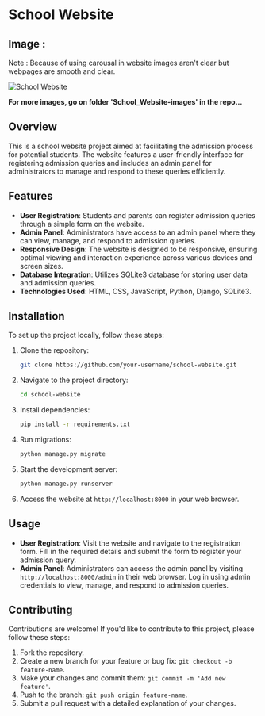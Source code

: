 # School Website

## Image :
Note : Because of using carousal in website images aren't clear but webpages are smooth and clear.

![School Website](School-Website-images/image1.png)

**For more images, go on folder 'School_Website-images' in the repo...**
## Overview

This is a school website project aimed at facilitating the admission process for potential students. The website features a user-friendly interface for registering admission queries and includes an admin panel for administrators to manage and respond to these queries efficiently.

## Features

- **User Registration**: Students and parents can register admission queries through a simple form on the website.
- **Admin Panel**: Administrators have access to an admin panel where they can view, manage, and respond to admission queries.
- **Responsive Design**: The website is designed to be responsive, ensuring optimal viewing and interaction experience across various devices and screen sizes.
- **Database Integration**: Utilizes SQLite3 database for storing user data and admission queries.
- **Technologies Used**: HTML, CSS, JavaScript, Python, Django, SQLite3.

## Installation

To set up the project locally, follow these steps:

1. Clone the repository:
   ```bash
   git clone https://github.com/your-username/school-website.git
   ```
2. Navigate to the project directory:
   ```bash
   cd school-website
   ```
3. Install dependencies:
   ```bash
   pip install -r requirements.txt
   ```
4. Run migrations:
   ```bash
   python manage.py migrate
   ```
5. Start the development server:
   ```bash
   python manage.py runserver
   ```
6. Access the website at `http://localhost:8000` in your web browser.

## Usage

- **User Registration**: Visit the website and navigate to the registration form. Fill in the required details and submit the form to register your admission query.
- **Admin Panel**: Administrators can access the admin panel by visiting `http://localhost:8000/admin` in their web browser. Log in using admin credentials to view, manage, and respond to admission queries.

## Contributing

Contributions are welcome! If you'd like to contribute to this project, please follow these steps:

1. Fork the repository.
2. Create a new branch for your feature or bug fix: `git checkout -b feature-name`.
3. Make your changes and commit them: `git commit -m 'Add new feature'`.
4. Push to the branch: `git push origin feature-name`.
5. Submit a pull request with a detailed explanation of your changes.
